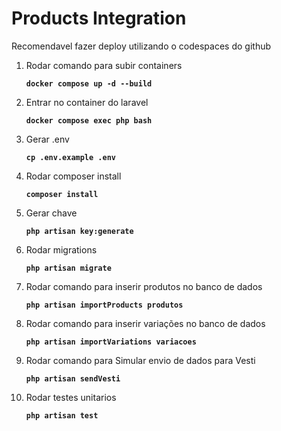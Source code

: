 # Products Integration

Recomendavel fazer deploy utilizando o codespaces do github

1. Rodar comando para subir containers

    **`docker compose up -d --build`**

2. Entrar no container do laravel

    **`docker compose exec php bash`**

3. Gerar .env

    **`cp .env.example .env`**

4. Rodar composer install

    **`composer install`**

5. Gerar chave

    **`php artisan key:generate`**

6. Rodar migrations

    **`php artisan migrate`**

7. Rodar comando para inserir produtos no banco de dados

    **`php artisan importProducts produtos`**

8. Rodar comando para inserir variações no banco de dados

    **`php artisan importVariations variacoes`**

9. Rodar comando para Simular envio de dados para Vesti

    **`php artisan sendVesti`**

10. Rodar testes unitarios

    **`php artisan test`**
